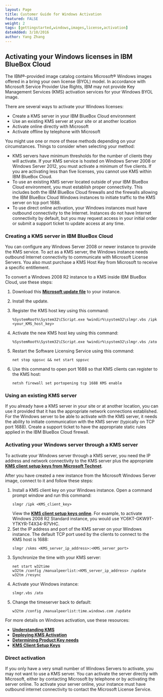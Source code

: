 ```yaml
---
layout: Page
title: Customer Guide for Windows Activation
featured: FALSE
weight: 2
tags: [gettingstarted,windows,images,license,activation]
dateAdded: 3/10/2016
author: Yang Zhang
---
```

## Activating your Windows licenses in IBM BlueBox Cloud

The IBM®-provided image catalog contains Microsoft® Windows images offered in a bring your own license (BYOL) model. In accordance with Microsoft Service Provider Use Rights, IBM may not provide Key Management Services (KMS) activation services for your Windows BYOL image.

There are several ways to activate your Windows licenses:

* Create a KMS server in your IBM BlueBox Cloud environment
* Use an existing KMS server at your site or at another location
* Activate online directly with Microsoft
* Activate offline by telephone with Microsoft

You might use one or more of these methods depending on your circumstances. Things to consider when selecting your method:

* KMS servers have minimum thresholds for the number of clients they will activate. If your KMS service is hosted on Windows Server 2008 or Windows Server 2012, you must activate a minimum of five clients. If you are activating less than five licenses, you cannot use KMS within IBM BlueBox Cloud.
* To use an existing KMS server located outside of your IBM BlueBox Cloud environment, you must establish proper connectivity. This includes both the IBM BlueBox Cloud firewalls and the firewalls allowing the IBM BlueBox Cloud Windows instances to initiate traffic to the KMS server on tcp port 1688.
* To use direct online activation, your Windows instances must have outbound connectivity to the Internet. Instances do not have Internet connectivity by default, but you may request access in your initial order or submit a support ticket to update access at any time.

### Creating a KMS server in IBM BlueBox Cloud

You can configure any Windows Server 2008 or newer instance to provide the KMS service. To act as a KMS server, the Windows instance needs outbound Internet connectivity to communicate with Microsoft License Servers. You also must purchase a KMS Host Key from Microsoft to receive a specific entitlement.

To convert a Windows 2008 R2 instance to a KMS inside IBM BlueBox Cloud, use these steps:
1. Download this [**Microsoft update file**](http://download.microsoft.com/download/8/0/9/809D7026-D0F4-406E-ACDB-99E306A56A54/Windows6.1-KB2757817-x64.msu "Microsoft update file") to your instance.

2. Install the update.
3. Register the KMS host key using this command:
    ```
    %SystemRoot%\System32\CScript.exe %windir%\system32\slmgr.vbs /ipk <your_KMS_host_key>
    ```
4. Activate the new KMS host key using this command:
    ```
    %SystemRoot%\System32\CScript.exe %windir%\system32\slmgr.vbs /ato
    ```
5. Restart the Software Licensing Service using this command:
    ```
    net stop sppsvc && net start sppsvc
    ```
6. Use this command to open port 1688 so that KMS clients can register to the KMS host:
    ```
    netsh firewall set portopening tcp 1688 KMS enable
    ```


### Using an existing KMS server

If you already have a KMS server in your site or at another location, you can use it provided that it has the appropriate network connections established. For the Windows server to be able to activate with the KMS server, it needs the ability to initiate communication with the KMS server (typically on TCP port 1688). Create a support ticket to have the appropriate static rules applied in the IBM BlueBox Cloud firewall.


### Activating your Windows server through a KMS server

To activate your Windows server through a KMS server, you need the IP address and network connectivity to the KMS server plus the appropriate [**KMS client setup keys from Microsoft Technet**](https://technet.microsoft.com/en-us/library/jj612867.aspx "KMS client setup keys from Microsoft Technet").

After you have created a new instance from the Microsoft Windows Server image, connect to it and follow these steps:
1. Install a KMS client key on your Windows instance. Open a command prompt window and run this command:
    ```
    slmgr /ipk <KMS_client_key>
    ```
    View the [**KMS client setup keys online**](http://technet.microsoft.com/en-us/library/jj612867.aspx "KMS client setup keys online"). For example, to activate Windows 2008 R2 Standard instance, you would use YC6KT-GKW9T-YTKYR-T4X34-R7VHC.
2. Set the IP address and port of the KMS server on your Windows instance. The default TCP port used by the clients to connect to the KMS host is 1688:
    ```
    slmgr /skms <KMS_server_ip_address>:<KMS_server_port>
    ```
3. Synchronize the time with your KMS server:
    ```
    net start w32time
    w32tm /config /manualpeerlist:<KMS_server_ip_address> /update
    w32tm /resync
    ```
4. Activate your Windows instance:
    ```
    slmgr.vbs /ato
    ```
5. Change the timeserver back to default:
    ```
    w32tm /config /manualpeerlist:time.windows.com /update
    ```

For more details on Windows activation, use these resources:

  * [**Understanding KMS**](http://technet.microsoft.com/library/ff793434.aspx "Understanding KMS")
  * [**Deploying KMS Activation**](http://technet.microsoft.com/library/ff793409.aspx "Deploying KMS Activation")
  * [**Determining Product Key needs**](http://technet.microsoft.com/en-us/library/ff793412.aspx "Determining Product Key needs")
  * [**KMS Client Setup Keys**](http://technet.microsoft.com/en-us/library/jj612867.aspx "KMS Client Setup Keys")


### Direct activation

If you only have a very small number of Windows Servers to activate, you may not want to use a KMS server. You can activate the server directly with Microsoft, either by contacting Microsoft by telephone or by activating the server online. To activate your server online, your instance must have outbound internet connectivity to contact the Microsoft License Service.
